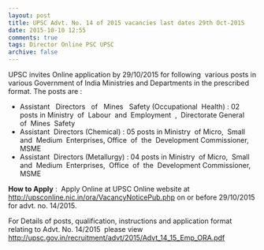 ```yaml
---
layout: post
title: UPSC Advt. No. 14 of 2015 vacancies last dates 29th Oct-2015   
date: 2015-10-10 12:55
comments: true
tags: Director Online PSC UPSC 
archive: false
---
```

UPSC invites Online application by 29/10/2015 for following  various posts in various Government of India Ministries and Departments in the prescribed format. The posts are : 



- Assistant   Directors   of   Mines   Safety (Occupational  Health) : 02 posts in Ministry  of  Labour  and  Employment  ,  Directorate General  of  Mines  Safety
- Assistant  Directors (Chemical) : 05 posts in Ministry  of Micro,  Small  and  Medium  Enterprises, Office  of  the  Development Commissioner,  MSME
- Assistant  Directors (Metallurgy) : 04 posts in Ministry  of Micro,  Small  and  Medium  Enterprises,  Office  of  the  Development Commissioner,  MSME  


**How to Apply** :  Apply Online at UPSC Online website at <http://upsconline.nic.in/ora/VacancyNoticePub.php> on or before 29/10/2015 for advt. no. 14/2015.

For Details of posts, qualification, instructions and application format relating to Advt. No. 14/2015  please view <http://upsc.gov.in/recruitment/advt/2015/Advt_14_15_Emp_ORA.pdf>




